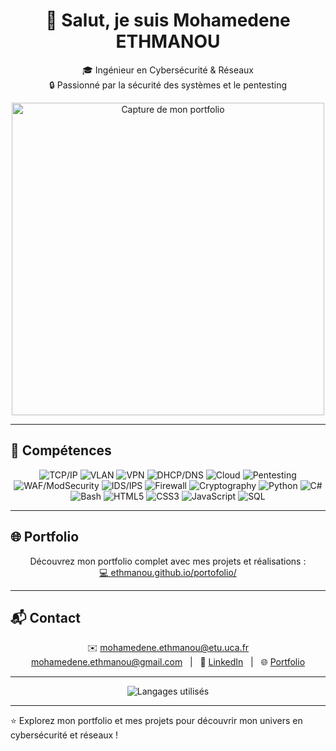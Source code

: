 <h1 align="center">👋 Salut, je suis Mohamedene ETHMANOU</h1>
<p align="center">
  🎓 Ingénieur en Cybersécurité & Réseaux  <br>
  🔒 Passionné par la sécurité des systèmes et le pentesting <br>
</p>
<p align="center">
  <img src="https://ethmanou.github.io/portofolio/opscenter/img/ban.png" alt="Capture de mon portfolio" width="500"/>
</p>


---
## 🧰 Compétences

<p align="center">
  <!-- Réseaux & Cloud -->
  <img src="https://img.shields.io/badge/TCP%2FIP-Protocol-blue" alt="TCP/IP" />
  <img src="https://img.shields.io/badge/VLAN-Network-blueviolet" alt="VLAN" />
  <img src="https://img.shields.io/badge/VPN-Secure-blue" alt="VPN" />
  <img src="https://img.shields.io/badge/DHCP-DNS-green" alt="DHCP/DNS" />
  <img src="https://img.shields.io/badge/Cloud-AWS%2FAzure-lightblue" alt="Cloud" />

  <!-- Sécurité informatique -->
  <img src="https://img.shields.io/badge/Pentesting-red" alt="Pentesting" />
  <img src="https://img.shields.io/badge/WAF-ModSecurity-orange" alt="WAF/ModSecurity" />
  <img src="https://img.shields.io/badge/IDS%2FIPS-Security-red" alt="IDS/IPS" />
  <img src="https://img.shields.io/badge/Firewall-Configuration-red" alt="Firewall" />
  <img src="https://img.shields.io/badge/Cryptography-purple" alt="Cryptography" />

  <!-- Programmation -->
  <img src="https://img.shields.io/badge/Python-3.9-blue" alt="Python" />
  <img src="https://img.shields.io/badge/C%23-8.0-blueviolet" alt="C#" />
  <img src="https://img.shields.io/badge/Bash-5.1-green" alt="Bash" />
  <img src="https://img.shields.io/badge/HTML5-E34F26-orange" alt="HTML5" />
  <img src="https://img.shields.io/badge/CSS3-1572B6-blue" alt="CSS3" />
  <img src="https://img.shields.io/badge/JavaScript-F7DF1E-yellow" alt="JavaScript" />
  <img src="https://img.shields.io/badge/SQL-Blue" alt="SQL" />
</p>


---

## 🌐 Portfolio

<p align="center">
  Découvrez mon portfolio complet avec mes projets et réalisations : <br>
  <a href="https://ethmanou.github.io/portofolio/" target="_blank">💻 ethmanou.github.io/portofolio/</a>
</p>



---

## 📬 Contact

<p align="center">
  ✉️ <a href="mailto:mohamedene.ethmanou@etu.uca.fr">mohamedene.ethmanou@etu.uca.fr</a>  <a href="mailto:mohamedene.ethmanou@gmail.com">mohamedene.ethmanou@gmail.com</a> &nbsp;&nbsp;|&nbsp;&nbsp;
  🔗 <a href="https://www.linkedin.com/in/ethmanou/">LinkedIn</a> &nbsp;&nbsp;|&nbsp;&nbsp;
  🌐 <a href="https://ethmanou.github.io/portofolio/">Portfolio</a>
</p>


---

<p align="center">
  <!-- Montre tes principaux langages sans révéler le nombre de contributions -->
  <img src="https://github-readme-stats.vercel.app/api/top-langs/?username=ethmanou&layout=compact&theme=radical" alt="Langages utilisés"/>
</p>

---

⭐ Explorez mon portfolio et mes projets pour découvrir mon univers en cybersécurité et réseaux !
